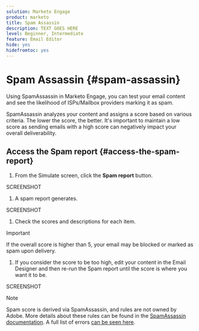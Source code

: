 ```yaml
---
solution: Marketo Engage
product: marketo
title: Spam Assassin
description: TEXT GOES HERE
level: Beginner, Intermediate
feature: Email Editor
hide: yes
hidefromtoc: yes
---
```

# Spam Assassin {#spam-assassin}

Using SpamAssassin in Marketo Engage, you can test your email content and see the likelihood of ISPs/Mailbox providers marking it as spam.

SpamAssassin analyzes your content and assigns a score based on various criteria. The lower the score, the better. It's important to maintain a low score as sending emails with a high score can negatively impact your overall deliverability.

## Access the Spam report {#access-the-spam-report}

1. From the Simulate screen, click the **Spam report** button.

SCREENSHOT

1. A spam report generates.

SCREENSHOT

1. Check the scores and descriptions for each item.

>[!IMPORTANT]
>
>If the overall score is higher than 5, your email may be blocked or marked as spam upon delivery.

1. If you consider the score to be too high, edit your content in the Email Designer and then re-run the Spam report until the score is where you want it to be.

SCREENSHOT

>[!NOTE]
>
>Spam score is derived via SpamAssassin, and rules are not owned by Adobe. More details about these rules can be found in the [SpamAssassin documentation](https://spamassassin.apache.org/#_blank). A full list of errors [can be seen here](https://spamassassin.apache.org/old/tests_3_0_x.html?utm_source=chatgpt.com).
